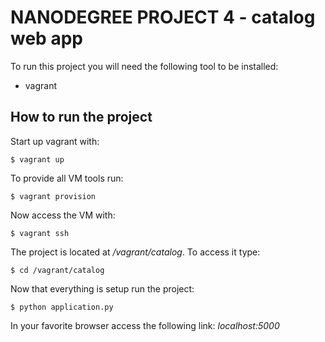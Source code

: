 # NANODEGREE PROJECT 4 - catalog web app

To run this project you will need the following tool to be installed:
- vagrant

## How to run the project

Start up vagrant with:
```console
$ vagrant up
```

To provide all VM tools run:
```console
$ vagrant provision
```

Now access the VM with:
```console
$ vagrant ssh
```

The project is located at */vagrant/catalog*. To access it type:
```console
$ cd /vagrant/catalog
```

Now that everything is setup run the project:
```console
$ python application.py
```

In your favorite browser access the following link:
*localhost:5000*

